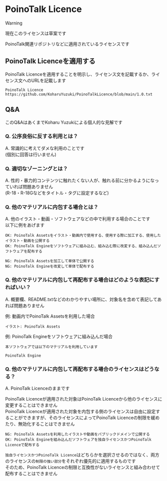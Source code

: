 # PoinoTalk Licence
> [!WARNING]
> 現在このライセンスは草案です

PoinoTalk関連リポジトリなどに適用されているライセンスです  

## PoinoTalk Licenceを適用する
PoinoTalk Licenceを適用することを明示し、ライセンス文を記載するか、ライセンス文へのURLを記載します  

```
PoinoTalk Licence
https://github.com/KoharuYuzuki/PoinoTalkLicence/blob/main/1.0.txt
```

## Q&A
このQ&AはあくまでKoharu Yuzukiによる個人的な見解です  

### Q. 公序良俗に反する利用とは？
A. 常識的に考えてダメな利用のことです  
(個別に回答は行いません)

### Q. 適切なゾーニングとは？
A. 性的・暴力的コンテンツに触れたくない人が、触れる前に分かるようになっていれば問題ありません  
(R-18・R-18Gなどをタイトル・タグに設定するなど)  

### Q. 他のマテリアルに内包する場合とは？
A. 他のイラスト・動画・ソフトウェアなどの中で利用する場合のことです  
以下に例をあげます  

```
OK: PoinoTalk Assetsをイラスト・動画内で使用する、使用する際に加工する、使用したイラスト・動画を公開する
OK: PoinoTalk Engineをソフトウェアに組み込む、組み込む際に改変する、組み込んだソフトウェアを配布する
```
```
NG: PoinoTalk Assetsを加工して単体で公開する
NG: PoinoTalk Engineを改変して単体で配布する
```

### Q. 他のマテリアルに内包して再配布する場合はどのような表記にすればいい？
A. 概要欄、README.txtなどのわかりやすい場所に、対象名を含めて表記してあれば問題ありません  

例: 動画内でPoinoTalk Assetsを利用した場合  
```
イラスト: PoinoTalk Assets
```

例: PoinoTalk Engineをソフトウェアに組み込んだ場合  
```
本ソフトウェアでは以下のマテリアルを利用しています

PoinoTalk Engine
```

### Q. 他のマテリアルに内包して再配布する場合のライセンスはどうなる？
A. PoinoTalk Licenceのままです  

PoinoTalk Licenceが適用された対象はPoinoTalk Licenceから他のライセンスに変更することはできません  
PoinoTalk Licenceが適用された対象を内包する側のライセンスは自由に設定することができますが、そのライセンスによってPoinoTalk Licenceの制限を緩めたり、無効化することはできません  

```
NG: PoinoTalk Assetsを利用したイラストや動画をパブリックドメインで公開する
OK: PoinoTalk Engineを組み込んだソフトウェアを独自ライセンスかつPoinoTalk Licenceで配布する
```

`独自ライセンスかつPoinoTalk Licence`はどちらかを選択させるのではなく、両方のライセンスの`制限の強い部分`をそれぞれ優先的に適用するものです  
そのため、PoinoTalk Licenceの制限と互換性がないライセンスと組み合わせて配布することはできません  
